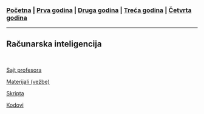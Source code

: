 ### [Početna](../README.md) | [Prva godina](../main_pages/prva.md) | [Druga godina](../main_pages/druga.md) | [Treća godina](../main_pages/treca.md) | [Četvrta godina](../main_pages/cetvrta.md)

---

## Računarska inteligencija

<br>

[Sajt profesora](https://matf-r-i.github.io/info/)

[Materijali (vežbe)](https://poincare.matf.bg.ac.rs/~stefan.kapunac/ri.html)

[Skripta](https://drive.google.com/drive/u/0/folders/1h1v4FObZPRr8CntjbrzaGkFvQHjIqILC)

[Kodovi](https://drive.google.com/drive/u/0/folders/16LaR3mluuXHi-MZmaIoeKI-zmRsG91nD)
